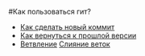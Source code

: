 #Как пользоваться гит?
- [Как сделать новый коммит](./commit_help.md)
- [Как вернуться к прошлой версии](./reset_help.md)
- [Ветвление](./branch_help.md)
[Слияние веток](./merge_help.md)
